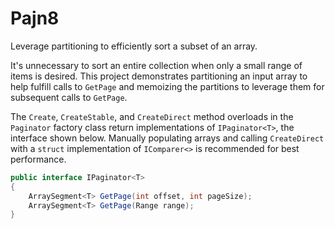 # Pajn8
Leverage partitioning to efficiently sort a subset of an array.

It's unnecessary to sort an entire collection when only a small range of items is desired.
This project demonstrates partitioning an input array to help fulfill calls to ``GetPage`` and memoizing the partitions to leverage them for subsequent calls to ``GetPage``.

The ``Create``, ``CreateStable``, and ``CreateDirect`` method overloads in the ``Paginator`` factory class return implementations of ``IPaginator<T>``, the interface shown below. Manually populating arrays and calling ``CreateDirect`` with a ``struct`` implementation of ``IComparer<>`` is recommended for best performance.
```csharp
public interface IPaginator<T>
{
    ArraySegment<T> GetPage(int offset, int pageSize);
    ArraySegment<T> GetPage(Range range);
}
```

